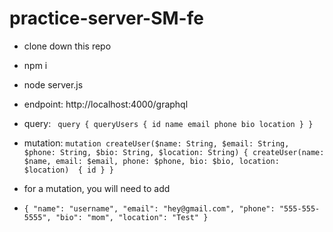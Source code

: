 # practice-server-SM-fe

- clone down this repo
- npm i
-  node server.js
-  endpoint: http://localhost:4000/graphql

- query: 
`  query {
    queryUsers {
      id
      name
      email
      phone
      bio
      location
    }
  }
  `

- mutation: 
` mutation createUser($name: String, $email: String, $phone: String, $bio: String, $location: String) {
    createUser(name: $name, email: $email, phone: $phone, bio: $bio, location: $location) 
    {
      id
    }
  }
  `
  
 - for a mutation, you will need to add 
 - `{
    "name": "username",
    "email": "hey@gmail.com",
    "phone": "555-555-5555",
    "bio": "mom",
    "location": "Test"
  }`

